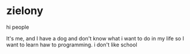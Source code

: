 # zielony

hi people

It's me, and I have a dog and  don't know what i want to do in my life so I want to learn haw to programming.
i don't like school
